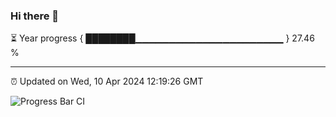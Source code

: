 ### Hi there 👋

⏳ Year progress { ████████▁▁▁▁▁▁▁▁▁▁▁▁▁▁▁▁▁▁▁▁▁▁ } 27.46 %

---

⏰ Updated on Wed, 10 Apr 2024 12:19:26 GMT

![Progress Bar CI](https://github.com/liununu/liununu/workflows/Progress%20Bar%20CI/badge.svg)

